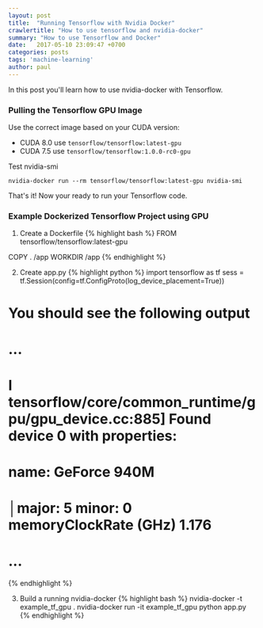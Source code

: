 ```yaml
---
layout: post
title:  "Running Tensorflow with Nvidia Docker"
crawlertitle: "How to use tensorflow and nvidia-docker"
summary: "How to use Tensorflow and Docker"
date:   2017-05-10 23:09:47 +0700
categories: posts
tags: 'machine-learning'
author: paul
---
```


In this post you'll learn how to use nvidia-docker with Tensorflow.

### Pulling the Tensorflow GPU Image

Use the correct image based on your CUDA version:

- CUDA 8.0 use `tensorflow/tensorflow:latest-gpu`
- CUDA 7.5 use `tensorflow/tensorflow:1.0.0-rc0-gpu`

Test nvidia-smi
```
nvidia-docker run --rm tensorflow/tensorflow:latest-gpu nvidia-smi
```

That's it! Now your ready to run your Tensorflow code.

### Example Dockerized Tensorflow Project using GPU

1) Create a Dockerfile
{% highlight bash %}
FROM tensorflow/tensorflow:latest-gpu

COPY . /app
WORKDIR /app
{% endhighlight  %}

2) Create app.py
{% highlight python %}
import tensorflow as tf
sess = tf.Session(config=tf.ConfigProto(log_device_placement=True))

# You should see the following output
# ...
# I tensorflow/core/common_runtime/gpu/gpu_device.cc:885] Found device 0 with properties:
# name: GeForce 940M
# │major: 5 minor: 0 memoryClockRate (GHz) 1.176
# ...
{% endhighlight  %}

3) Build a running nvidia-docker
{% highlight bash %}
nvidia-docker -t example_tf_gpu .
nvidia-docker run -it example_tf_gpu python app.py
{% endhighlight  %}
